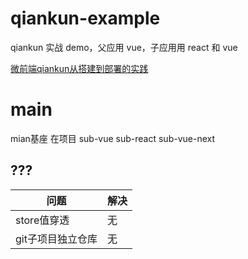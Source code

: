 <!--
 * @Author: 五道杠
-->
# qiankun-example

qiankun 实战 demo，父应用 vue，子应用用 react 和 vue

[微前端qiankun从搭建到部署的实践](https://juejin.im/post/6875462470593904653)


# main
 mian基座 在项目 sub-vue  sub-react  sub-vue-next
 

## ???
|问题|解决|
|----|----|
|store值穿透|无|
|git子项目独立仓库|无|